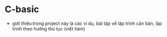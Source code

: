 # C-basic
- giới thiệu:trong project này là các ví dụ, bài tập về lập trình căn bản, lập trình theo hướng thủ tục (viết hàm)